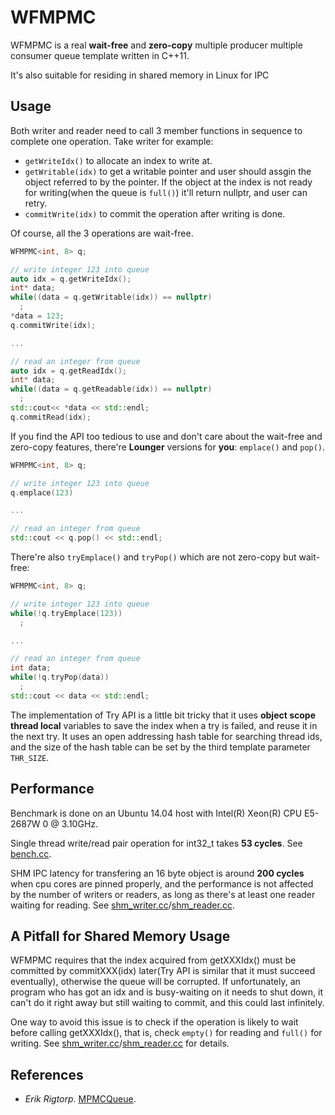 # WFMPMC
WFMPMC is a real **wait-free** and **zero-copy** multiple producer multiple consumer queue template written in C++11.

It's also suitable for residing in shared memory in Linux for IPC

## Usage
Both writer and reader need to call 3 member functions in sequence to complete one operation. Take writer for example: 
- `getWriteIdx()` to allocate an  index to write at. 
- `getWritable(idx)` to get a writable pointer and user should assgin the object referred to by the pointer. If the object at the index is not ready for writing(when the queue is `full()`) it'll return nullptr, and user can retry.
- `commitWrite(idx)` to commit the operation after writing is done.
  
Of course, all the 3 operations are wait-free.
```c++
WFMPMC<int, 8> q;

// write integer 123 into queue
auto idx = q.getWriteIdx();
int* data;
while((data = q.getWritable(idx)) == nullptr)
  ;
*data = 123;
q.commitWrite(idx);

...

// read an integer from queue
auto idx = q.getReadIdx();
int* data;
while((data = q.getReadable(idx)) == nullptr)
  ;
std::cout<< *data << std::endl;
q.commitRead(idx);
```
If you find the API too tedious to use and don't care about the wait-free and zero-copy features, there're **Lounger** versions for **you**: `emplace()` and `pop()`.
```c++
WFMPMC<int, 8> q;

// write integer 123 into queue
q.emplace(123)

...

// read an integer from queue
std::cout << q.pop() << std::endl;
```
There're also `tryEmplace()` and `tryPop()` which are not zero-copy but wait-free:
```c++
WFMPMC<int, 8> q;

// write integer 123 into queue
while(!q.tryEmplace(123))
  ;

...

// read an integer from queue
int data;
while(!q.tryPop(data))
  ;
std::cout << data << std::endl;
```
The implementation of Try API is a little bit tricky that it uses **object scope thread local** variables to save the index when a try is failed, and reuse it in the next try. It uses an open addressing hash table for searching thread ids, and the size of the hash table can be set by the third template parameter `THR_SIZE`.

## Performance
Benchmark is done on an Ubuntu 14.04 host with Intel(R) Xeon(R) CPU E5-2687W 0 @ 3.10GHz.

Single thread write/read pair operation for int32_t takes **53 cycles**. See [bench.cc](https://github.com/MengRao/WFMPMC/blob/master/test/bench.cc).

SHM IPC latency for transfering an 16 byte object is around **200 cycles** when cpu cores are pinned properly, and the performance is not affected by the number of writers or readers, as long as there's at least one reader waiting for reading. See [shm_writer.cc](https://github.com/MengRao/WFMPMC/blob/master/test/shm_writer.cc)/[shm_reader.cc](https://github.com/MengRao/WFMPMC/blob/master/test/shm_reader.cc).

## A Pitfall for Shared Memory Usage
WFMPMC requires that the index acquired from getXXXIdx() must be committed by commitXXX(idx) later(Try API is similar that it must succeed eventually), otherwise the queue will be corrupted. If unfortunately, an program who has got an idx and is busy-waiting on it needs to shut down, it can't do it right away but still waiting to commit, and this could last infinitely. 

One way to avoid this issue is to check if the operation is likely to wait before calling getXXXIdx(), that is, check `empty()` for reading and `full()` for writing. See [shm_writer.cc](https://github.com/MengRao/WFMPMC/blob/master/test/shm_writer.cc)/[shm_reader.cc](https://github.com/MengRao/WFMPMC/blob/master/test/shm_reader.cc) for details.

## References
- *Erik Rigtorp*. [MPMCQueue](https://github.com/rigtorp/MPMCQueue).
